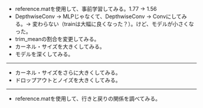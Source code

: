 * reference.matを使用して、事前学習してみる。1.77 -> 1.56
* DepthwiseConv -> MLPじゃなくて、DepthwiseConv -> Convにしてみる。-> 変わらない（trainは大幅に良くなった？）。けど、モデルが小さくなった。
* trim_meanの割合を変更してみる。
* カーネル・サイズを大きくしてみる。
* モデルを深くしてみる。

----

* カーネル・サイズをさらに大きくしてみる。
* ドロップアウトとノイズを大きくしてみる。

----

* reference.matを使用して、行きと戻りの関係を調べてみる。
